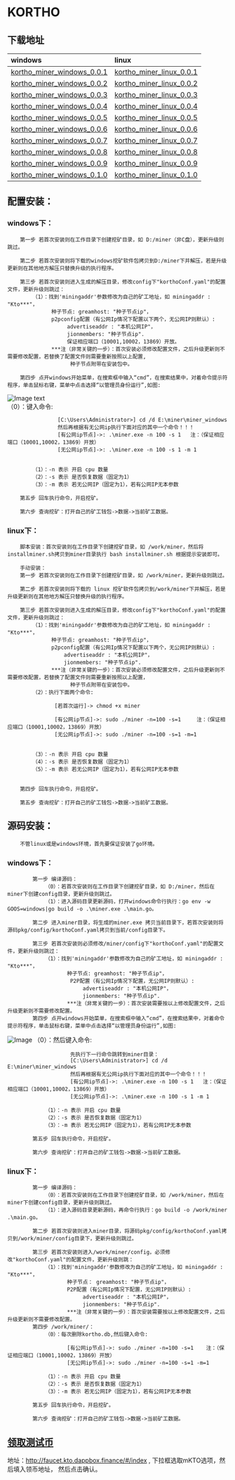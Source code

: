 # KORTHO
## 下载地址
| windows | linux |
|  :----  | :----  |
|  [kortho_miner_windows_0.0.1](https://www.kortho.org/file/windows/miner_windows_001.zip)  | [kortho_miner_linux_0.0.1](https://www.kortho.org/file/linux/miner_linux_001.zip) |
|  [kortho_miner_windows_0.0.2](https://www.kortho.org/file/windows/miner_windows_002.zip)  | [kortho_miner_linux_0.0.2](https://www.kortho.org/file/linux/miner_linux_002.zip) |
|  [kortho_miner_windows_0.0.3](https://www.kortho.org/file/windows/miner_windows_003.zip)  | [kortho_miner_linux_0.0.3](https://www.kortho.org/file/linux/miner_linux_003.zip) |
|  [kortho_miner_windows_0.0.4](https://www.kortho.org/file/windows/miner_windows_004.zip)  | [kortho_miner_linux_0.0.4](https://www.kortho.org/file/linux/miner_linux_004.zip) |
|  [kortho_miner_windows_0.0.5](https://www.kortho.org/file/windows/miner_windows_005.zip)  | [kortho_miner_linux_0.0.5](https://www.kortho.org/file/linux/miner_linux_005.zip) |
|  [kortho_miner_windows_0.0.6](https://www.kortho.org/file/windows/miner_windows_006.zip)  | [kortho_miner_linux_0.0.6](https://www.kortho.org/file/linux/miner_linux_006.zip) |
|  [kortho_miner_windows_0.0.7](https://www.kortho.org/file/windows/miner_windows_007.zip)  | [kortho_miner_linux_0.0.7](https://www.kortho.org/file/linux/miner_linux_007.zip) |
|  [kortho_miner_windows_0.0.8](https://www.kortho.org/file/windows/miner_windows_008.zip)  | [kortho_miner_linux_0.0.8](https://www.kortho.org/file/linux/miner_linux_008.zip) |
|  [kortho_miner_windows_0.0.9](https://www.kortho.org/file/windows/miner_windows_009.zip)  | [kortho_miner_linux_0.0.9](https://www.kortho.org/file/linux/miner_linux_009.zip) |
|  [kortho_miner_windows_0.1.0](https://www.kortho.org/file/windows/miner_windows_010.zip)  | [kortho_miner_linux_0.1.0](https://www.kortho.org/file/linux/miner_linux_010.zip) |
   
## 配置安装：
### windows下：
        第一步 若首次安装则在工作目录下创建挖矿目录，如 D:/miner（非C盘），更新升级则跳过。

        第二步 若首次安装则将下载的windows挖矿软件包拷贝到D:/miner下并解压，若是升级更新则在其他地方解压只替换升级的执行程序。

        第三步 若首次安装则进入生成的解压目录，修改config下"korthoConf.yaml"的配置文件，更新升级则跳过：
            （1）：找到'miningaddr'参数修改为自己的矿工地址，如 miningaddr : "Kto***"，
                  种子节点: greamhost: "种子节点ip"，
                  p2pconfig配置（有公网Ip情况下配置以下两个，无公网IP则默认）:
                       advertiseaddr : "本机公网IP"，
                       jionmembers: "种子节点ip".
                       保证相应端口（10001,10002，13869）开放。
                  ***注（非常关键的一步）：首次安装必须修改配置文件，之后升级更新则不需要修改配置，若替换了配置文件则需要重新按照以上配置,
                        种子节点附带在安装包中。

        第四步 点开windows开始菜单，在搜索框中输入“cmd”，在搜索结果中，对着命令提示符程序，单击鼠标右键，菜单中点击选择“以管理员身份运行”,如图: 
![Image text](.\picture\cmd1.jpg)               
            （0）：键入命令:

```             先执行下一行命令跳转到miner目录：
                [C:\Users\Administrator>] cd /d E:\miner\miner_windows
                然后再根据有无公网ip执行下面对应的其中一个命令！！！
                [有公网ip节点]->: .\miner.exe -n 100 -s 1   注：（保证相应端口（10001,10002，13869）开放）
                [无公网ip节点]->: .\miner.exe -n 100 -s 1 -m 1
             
```
            （1）：-n 表示 开启 cpu 数量
            （2）：-s 表示 是否恢复数据（固定为1）
            （3）：-m 表示 若无公网IP（固定为1），若有公网IP无本参数

        第五步 回车执行命令，开启挖矿。

        第六步 查询挖矿：打开自己的矿工钱包->数据->当前矿工数据。

### linux下：
        脚本安装：首次安装则在工作目录下创建挖矿目录，如 /work/miner，然后将installminer.sh拷贝到miner目录执行 bash installminer.sh 根据提示安装即可。
        
        手动安装：
        第一步 若首次安装则在工作目录下创建挖矿目录，如 /work/miner，更新升级则跳过。

        第二步 若首次安装则将下载的 linux 挖矿软件包拷贝到/work/miner下并解压，若是升级更新则在其他地方解压只替换升级的执行程序。

        第三步 若首次安装则进入生成的解压目录，修改config下"korthoConf.yaml"的配置文件，更新升级则跳过：
            （1）：找到'miningaddr'参数修改为自己的矿工地址，如 miningaddr : "Kto***"，
                  种子节点: greamhost: "种子节点ip"，
                  p2pconfig配置（有公网Ip情况下配置以下两个，无公网IP则默认）:
                      advertiseaddr : "本机公网IP"，
                      jionmembers: "种子节点ip".
                  ***注（非常关键的一步）：首次安装必须修改配置文件，之后升级更新则不需要修改配置，若替换了配置文件则需要重新按照以上配置，
                        种子节点附带在安装包中。
            （2）：执行下面两个命令:
```
               [若首次运行]-> chmod +x miner 

               [有公网ip节点]->: sudo ./miner -n=100 -s=1     注：（保证相应端口（10001,10002，13869）开放）           
               [无公网ip节点]->: sudo ./miner -n=100 -s=1 -m=1
             
```             
            （3）：-n 表示 开启 cpu 数量
            （4）：-s 表示 是否恢复数据（固定为1）
            （5）：-m 表示 若无公网IP（固定为1），若有公网IP无本参数


        第四步 回车执行命令，开启挖矿。

        第五步 查询挖矿：打开自己的矿工钱包->数据->当前矿工数据。

## 源码安装：
        不管linux或是windows环境，首先要保证安装了go环境。

### windows下：
            第一步 编译源码：            
                （0）：若首次安装则在工作目录下创建挖矿目录，如 D:/miner，然后在miner下创建config目录，更新升级则跳过。
                （1）：进入源码目录更新源码，打开windows命令行执行：go env -w GOOS=windows|go build -o .\miner.exe .\main.go。

            第二步 进入miner目录，将生成的miner.exe 拷贝当前目录下，若首次安装则将源码pkg/config/korthoConf.yaml拷贝到当前/config目录下。

            第三步 若首次安装则必须修改/miner/config下"korthoConf.yaml"的配置文件，更新升级则跳过：            
                （1）：找到'miningaddr'参数修改为自己的矿工地址，如 miningaddr : "Kto***"，
                       种子节点: greamhost: "种子节点ip"，
                        P2P配置（有公网Ip情况下配置，无公网IP则默认）:
                            advertiseaddr : "本机公网IP"，
                            jionmembers: "种子节点ip".
                       ***注（非常关键的一步）：首次安装需要按以上修改配置文件，之后升级更新则不需要修改配置。
            第四步 点开windows开始菜单，在搜索框中输入“cmd”，在搜索结果中，对着命令提示符程序，单击鼠标右键，菜单中点击选择“以管理员身份运行”,如图: 
![Image](.\picture\cmd1.jpg)
                （0）：然后键入命令: 
```
                    先执行下一行命令跳转到miner目录：
                    [C:\Users\Administrator>] cd /d E:\miner\miner_windows
                    然后再根据有无公网ip执行下面对应的其中一个命令！！！
                    [有公网ip节点]->: .\miner.exe -n 100 -s 1   注：（保证相应端口（10001,10002，13869）开放）
                    [无公网ip节点]->: .\miner.exe -n 100 -s 1 -m 1

```
                （1）：-n 表示 开启 cpu 数量
                （2）：-s 表示 是否恢复数据（固定为1）
                （3）：-m 表示 若无公网IP（固定为1），若有公网IP无本参数 

            第五步 回车执行命令，开启挖矿。

            第六步 查询挖矿：打开自己的矿工钱包->数据->当前矿工数据。

### linux下：
            第一步 编译源码：
                （0）：若首次安装则在工作目录下创建挖矿目录，如 /work/miner，然后在miner下创建config目录，更新升级则跳过。
                （1）：进入源码目录更新源码，再命令行执行：go build -o /work/miner .\main.go。

            第二步 若首次安装则进入miner目录，将源码pkg/config/korthoConf.yaml拷贝到/work/miner/config目录下，更新升级则跳过。

            第三步 若首次安装则进入/work/miner/config，必须修改"korthoConf.yaml"的配置文件，更新升级则跳：
                （1）：找到'miningaddr'参数修改为自己的矿工地址，如 miningaddr : "Kto***"，
                       种子节点： greamhost: "种子节点ip"，
                       P2P配置（有公网Ip情况下配置，无公网IP则默认）:
                            advertiseaddr : "本机公网IP"，
                            jionmembers: "种子节点ip".
                       ***注（非常关键的一步）：首次安装需要按以上修改配置文件，之后升级更新则不需要修改配置。
            第四步 /work/miner/：
                （0）：每次删除kortho.db,然后键入命令: 
```
                   [有公网ip节点]->: sudo ./miner -n=100 -s=1    注：（保证相应端口（10001,10002，13869）开放）            
                   [无公网ip节点]->: sudo ./miner -n=100 -s=1 -m=1

```
                （1）：-n 表示 开启 cpu 数量
                （2）：-s 表示 是否恢复数据（固定为1）
                （3）：-m 表示 若无公网IP（固定为1），若有公网IP无本参数  

            第五步 回车执行命令，开启挖矿。

            第六步 查询挖矿：打开自己的矿工钱包->数据->当前矿工数据。

## [领取测试币](http://faucet.kto.dappbox.finance/#/index)
   地址：http://faucet.kto.dappbox.finance/#/index ,
   下拉框选取mKTO选项，然后填入领币地址， 然后点击确认。


